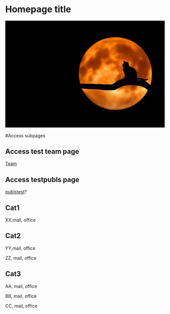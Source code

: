 # Homepage title

![example logo](docs/assets/cat_example_pic.jpg)


#Access subpages
## Access test team page

[Team](https://till-bornemann.github.io/Test_GitHubpages/teamtemplate.md )

## Access testpubls page

[publstest](https://till-bornemann.github.io/Test_GitHubpages/publtemplate )?



## Cat1

XX,mail, office

## Cat2

YY,mail, office

ZZ, mail, office

## Cat3

AA, mail, office

BB, mail, office

CC, mail, office

